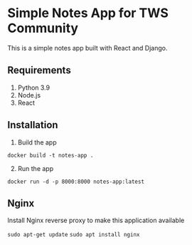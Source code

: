 # Simple Notes App for TWS Community
This is a simple notes app built with React and Django.

## Requirements
1. Python 3.9
2. Node.js
3. React

## Installation


1. Build the app
```
docker build -t notes-app .
```

2. Run the app
```
docker run -d -p 8000:8000 notes-app:latest
```

## Nginx

Install Nginx reverse proxy to make this application available

`sudo apt-get update`
`sudo apt install nginx`
